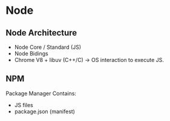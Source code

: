 # Node

## Node Architecture

- Node Core / Standard (JS)
- Node Bidings
- Chrome V8 + libuv (C++/C) -> OS interaction to execute JS.

## NPM
Package Manager
Contains:
- JS files
- package.json (manifest)